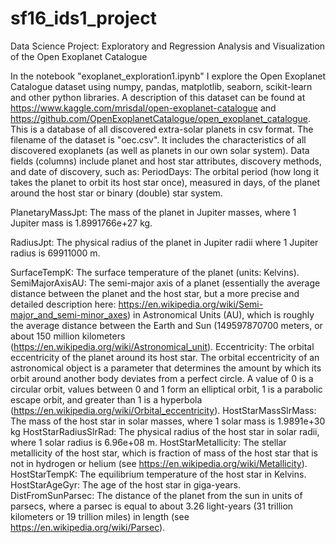 # sf16_ids1_project
Data Science Project: Exploratory and Regression Analysis and Visualization of the Open Exoplanet Catalogue

In the notebook "exoplanet_exploration1.ipynb" I explore the Open Exoplanet Catalogue dataset using numpy, pandas, matplotlib, seaborn, scikit-learn and other python libraries. A description of this dataset can be found at https://www.kaggle.com/mrisdal/open-exoplanet-catalogue and https://github.com/OpenExoplanetCatalogue/open_exoplanet_catalogue. This is a database of all discovered extra-solar planets in csv format. The filename of the dataset is "oec.csv". It includes the characteristics of all discovered exoplanets (as well as planets in our own solar system). Data fields (columns) include planet and host star attributes, discovery methods, and date of discovery, such as:
PeriodDays: The orbital period (how long it takes the planet to orbit its host star once), measured in days, of the planet around the host star or binary (double) star system.

PlanetaryMassJpt: The mass of the planet in Jupiter masses, where 1 Jupiter mass is 1.8991766e+27 kg.

RadiusJpt: The physical radius of the planet in Jupiter radii where 1 Jupiter radius is 69911000 m.

SurfaceTempK: The surface temperature of the planet (units: Kelvins).
SemiMajorAxisAU: The semi-major axis of a planet (essentially the average distance between the planet and the host star, but a more precise and detailed description here: https://en.wikipedia.org/wiki/Semi-major_and_semi-minor_axes) in Astronomical Units (AU), which is roughly the average distance between the Earth and Sun (149597870700 meters, or about 150 million kilometers (https://en.wikipedia.org/wiki/Astronomical_unit).
Eccentricity: The orbital eccentricity of the planet around its host star. The orbital eccentricity of an astronomical object is a parameter that determines the amount by which its orbit around another body deviates from a perfect circle. A value of 0 is a circular orbit, values between 0 and 1 form an elliptical orbit, 1 is a parabolic escape orbit, and greater than 1 is a hyperbola (https://en.wikipedia.org/wiki/Orbital_eccentricity).
HostStarMassSlrMass: The mass of the host star in solar masses, where 1 solar mass is 1.9891e+30 kg
HostStarRadiusSlrRad: The physical radius of the host star in solar radii, where 1 solar radius is 6.96e+08 m.
HostStarMetallicity: The stellar metallicity of the host star, which is fraction of mass of the host star that is not in hydrogen or helium (see https://en.wikipedia.org/wiki/Metallicity).
HostStarTempK: The equilibrium temperature of the host star in Kelvins.
HostStarAgeGyr: The age of the host star in giga-years.
DistFromSunParsec: The distance of the planet from the sun in units of parsecs, where a parsec is equal to about 3.26 light-years (31 trillion kilometers or 19 trillion miles) in length (see https://en.wikipedia.org/wiki/Parsec).
